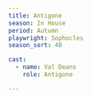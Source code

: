 ```yaml
---
title: Antigone
season: In House
period: Autumn
playwright: Sophocles 
season_sort: 40

cast:
  - name: Val Deans
    role: Antigone 

---
```


